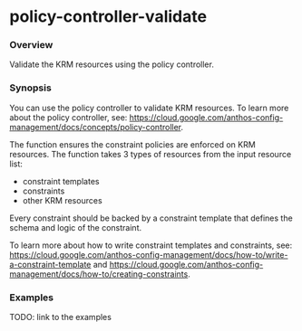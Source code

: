 # policy-controller-validate

### Overview

<!--mdtogo:Short-->

Validate the KRM resources using the policy controller.

<!--mdtogo-->

### Synopsis

<!--mdtogo:Long-->

You can use the policy controller to validate KRM resources. To learn more about
the policy controller, see: https://cloud.google.com/anthos-config-management/docs/concepts/policy-controller.

The function ensures the constraint policies are enforced on KRM resources.
The function takes 3 types of resources from the input resource list:

- constraint templates
- constraints
- other KRM resources

Every constraint should be backed by a constraint template that defines the
schema and logic of the constraint.

To learn more about how to write constraint templates and constraints, see:
https://cloud.google.com/anthos-config-management/docs/how-to/write-a-constraint-template
and
https://cloud.google.com/anthos-config-management/docs/how-to/creating-constraints.

<!--mdtogo-->

### Examples

<!--mdtogo:Examples-->

TODO: link to the examples

<!--mdtogo-->
